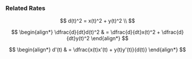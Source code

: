 ### Related Rates

$$
    d(t)^2 = x(t)^2 + y(t)^2 \\
$$

$$
    \begin{align*}
        \dfrac{d}{dt}d(t)^2 & = \dfrac{d}{dt}x(t)^2 + \dfrac{d}{dt}y(t)^2
    \end{align*}
$$

$$
    \begin{align*}
        d'(t) & = \dfrac{x(t)x'(t) + y(t)y'(t)}{d(t)}
    \end{align*}
$$
